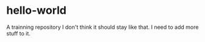 # hello-world
A trainning repository
I don't think it should stay like that.
I need to add more stuff to it.
